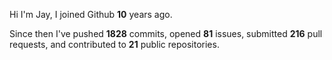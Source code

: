 Hi I'm Jay, I joined Github **10** years ago.

Since then I've pushed **1828** commits, opened **81** issues, submitted **216** pull requests, and contributed to **21** public repositories.
